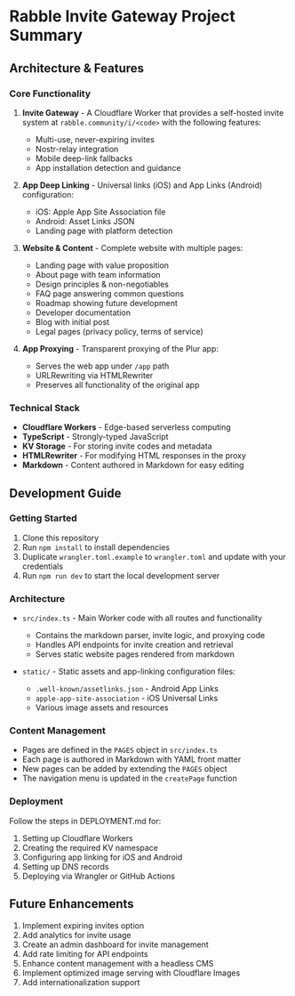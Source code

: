 # Rabble Invite Gateway Project Summary

## Architecture & Features

### Core Functionality
1. **Invite Gateway** - A Cloudflare Worker that provides a self-hosted invite system at `rabble.community/i/<code>` with the following features:
   - Multi-use, never-expiring invites
   - Nostr-relay integration
   - Mobile deep-link fallbacks
   - App installation detection and guidance

2. **App Deep Linking** - Universal links (iOS) and App Links (Android) configuration:
   - iOS: Apple App Site Association file
   - Android: Asset Links JSON
   - Landing page with platform detection

3. **Website & Content** - Complete website with multiple pages:
   - Landing page with value proposition
   - About page with team information
   - Design principles & non-negotiables
   - FAQ page answering common questions
   - Roadmap showing future development 
   - Developer documentation
   - Blog with initial post
   - Legal pages (privacy policy, terms of service)

4. **App Proxying** - Transparent proxying of the Plur app:
   - Serves the web app under `/app` path
   - URLRewriting via HTMLRewriter
   - Preserves all functionality of the original app

### Technical Stack
- **Cloudflare Workers** - Edge-based serverless computing
- **TypeScript** - Strongly-typed JavaScript
- **KV Storage** - For storing invite codes and metadata
- **HTMLRewriter** - For modifying HTML responses in the proxy
- **Markdown** - Content authored in Markdown for easy editing

## Development Guide

### Getting Started
1. Clone this repository
2. Run `npm install` to install dependencies
3. Duplicate `wrangler.toml.example` to `wrangler.toml` and update with your credentials
4. Run `npm run dev` to start the local development server

### Architecture
- `src/index.ts` - Main Worker code with all routes and functionality
  - Contains the markdown parser, invite logic, and proxying code
  - Handles API endpoints for invite creation and retrieval
  - Serves static website pages rendered from markdown

- `static/` - Static assets and app-linking configuration files:
  - `.well-known/assetlinks.json` - Android App Links
  - `apple-app-site-association` - iOS Universal Links
  - Various image assets and resources

### Content Management
- Pages are defined in the `PAGES` object in `src/index.ts`
- Each page is authored in Markdown with YAML front matter
- New pages can be added by extending the `PAGES` object
- The navigation menu is updated in the `createPage` function

### Deployment
Follow the steps in DEPLOYMENT.md for:
1. Setting up Cloudflare Workers
2. Creating the required KV namespace
3. Configuring app linking for iOS and Android
4. Setting up DNS records
5. Deploying via Wrangler or GitHub Actions

## Future Enhancements
1. Implement expiring invites option
2. Add analytics for invite usage
3. Create an admin dashboard for invite management
4. Add rate limiting for API endpoints
5. Enhance content management with a headless CMS
6. Implement optimized image serving with Cloudflare Images
7. Add internationalization support